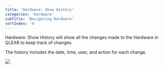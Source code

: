 ```yaml
---
title: 'Hardware: Show History'
categories: 'Hardware'
subTitle: 'Navigating Hardware'
sortIndex: '4'
---
```

Hardware: Show History will show all the changes made to the Hardware in QLEAR to keep track of changes.

The history includes the date, time, user, and action for each change.

![](https://cloud.githubusercontent.com/assets/3292593/25612620/0a122dae-2f5e-11e7-9838-18502e51a255.png)